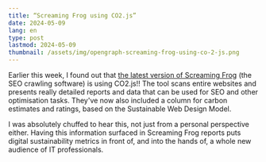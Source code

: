 ```yaml
---
title: “Screaming Frog using CO2.js”
date: 2024-05-09
lang: en
type: post
lastmod: 2024-05-09
thumbnail: /assets/img/opengraph-screaming-frog-using-co-2-js.png
---
```


Earlier this week, I found out that [the latest version of Screaming Frog](https://www.screamingfrog.co.uk/seo-spider-20/) (the SEO crawling software) is using CO2.js!! The tool scans entire websites and presents really detailed reports and data that can be used for SEO and other optimisation tasks. They've now also included a column for carbon estimates and ratings, based on the Sustainable Web Design Model.

I was absolutely chuffed to hear this, not just from a personal perspective either. Having this information surfaced in Screaming Frog reports puts digital sustainability metrics in front of, and into the hands of, a whole new audience of IT professionals.

